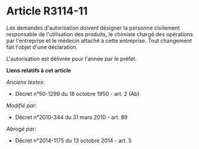 # Article R3114-11

Les demandes d'autorisation doivent désigner la personne civilement responsable de l'utilisation des produits, le chimiste
chargé des opérations par l'entreprise et le médecin attaché à cette entreprise. Tout changement fait l'objet d'une
déclaration.

L'autorisation est délivrée pour l'année par le préfet.

**Liens relatifs à cet article**

_Anciens textes_:

  - Décret n°50-1299 du 18 octobre 1950 - art. 2 (Ab)

_Modifié par_:

  - Décret n°2010-344 du 31 mars 2010 - art. 89

_Abrogé par_:

  - Décret n°2014-1175 du 13 octobre 2014 - art. 5

